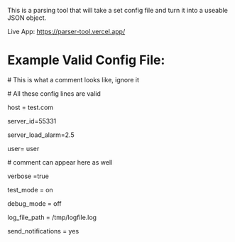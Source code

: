 This is a parsing tool that will take a set config file and turn it into a useable JSON object.

Live App: https://parser-tool.vercel.app/

# Example Valid Config File:

\# This is what a comment looks like, ignore it

\# All these config lines are valid

host = test.com

server_id=55331

server_load_alarm=2.5

user= user

\# comment can appear here as well

verbose =true

test_mode = on

debug_mode = off

log_file_path = /tmp/logfile.log

send_notifications = yes


